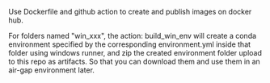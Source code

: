 Use Dockerfile and github action to create and publish images on docker hub.

For folders named "win_xxx", the action: build_win_env will create a conda environment specified by the corresponding environment.yml inside that folder using windows runner, and zip the created environment folder upload to this repo as artifacts. So that you can download them and use them in an air-gap environment later. 
